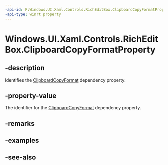 ```yaml
---
-api-id: P:Windows.UI.Xaml.Controls.RichEditBox.ClipboardCopyFormatProperty
-api-type: winrt property
---
```


<!-- Property syntax
public Windows.UI.Xaml.DependencyProperty ClipboardCopyFormatProperty { get; }
-->

# Windows.UI.Xaml.Controls.RichEditBox.ClipboardCopyFormatProperty

## -description
Identifies the [ClipboardCopyFormat](richeditbox_clipboardcopyformat.md) dependency property.



## -property-value
The identifier for the [ClipboardCopyFormat](richeditbox_clipboardcopyformat.md) dependency property.

## -remarks

## -examples

## -see-also
